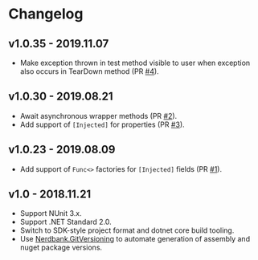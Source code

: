# Changelog

## v1.0.35 - 2019.11.07
- Make exception thrown in test method visible to user when exception also occurs in TearDown method
  (PR [#4](https://github.com/skbkontur/GroboContainer.NUnitExtensions/pull/4)).

## v1.0.30 - 2019.08.21
- Await asynchronous wrapper methods (PR [#2](https://github.com/skbkontur/GroboContainer.NUnitExtensions/pull/2)).
- Add support of `[Injected]` for properties (PR [#3](https://github.com/skbkontur/GroboContainer.NUnitExtensions/pull/3)).

## v1.0.23 - 2019.08.09
- Add support of `Func<>` factories for `[Injected]` fields (PR [#1](https://github.com/skbkontur/GroboContainer.NUnitExtensions/pull/1)).

## v1.0 - 2018.11.21
- Support NUnit 3.x.
- Support .NET Standard 2.0.
- Switch to SDK-style project format and dotnet core build tooling.
- Use [Nerdbank.GitVersioning](https://github.com/AArnott/Nerdbank.GitVersioning) to automate generation of assembly 
  and nuget package versions.
